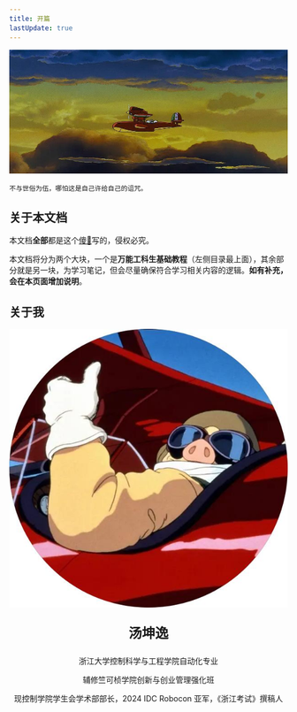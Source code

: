 ```yaml
---
title: 开篇 
lastUpdate: true
---
```


![s](../../assets/special/bg.jpg)

```
不与世俗为伍，哪怕这是自己许给自己的诅咒。
```
## 关于本文档

本文档**全部**都是这个[傻🥚](./#关于我)写的，侵权必究。

本文档将分为两个大块，一个是**万能工科生基础教程**（左侧目录最上面），其余部分就是另一块，为学习笔记，但会尽量确保符合学习相关内容的逻辑。**如有补充，会在本页面增加说明**。

## 关于我

![s150](../../assets/special/redpig.jpg)

<div class="container-icon">
<a href="https://space.bilibili.com/3546706348084176" class="item-icon" style="font-size: 24px;text-decoration: none;" className="iconfont icon-bilibili"></a>
<a href="https://github.com/maindraster" style="font-size: 24px;text-decoration: none;" class="item-icon" className="iconfont icon-github"></a>
<a href="https://www.zhihu.com/people/wen-dao-81-2-70" class="item-icon" style="font-size: 24px;text-decoration: none;" className="iconfont icon-zhihu"></a>
</div>

<center>
<p style="font-size: 24px"><b>汤坤逸</b></p>

浙江大学控制科学与工程学院自动化专业

辅修竺可桢学院创新与创业管理强化班

现控制学院学生会学术部部长，2024 IDC Robocon 亚军，《浙江考试》撰稿人
</center>

<!-- <center class="aspect-ratio">
<iframe src="//player.bilibili.com/player.html?isOutside=true&aid=113101672288189&bvid=BV1qHpBeQE4Q&cid=25788549870&p=1" scrolling="no" border="0" frameborder="no" framespacing="0" allowfullscreen="true" t="60"></iframe>
</center> -->

